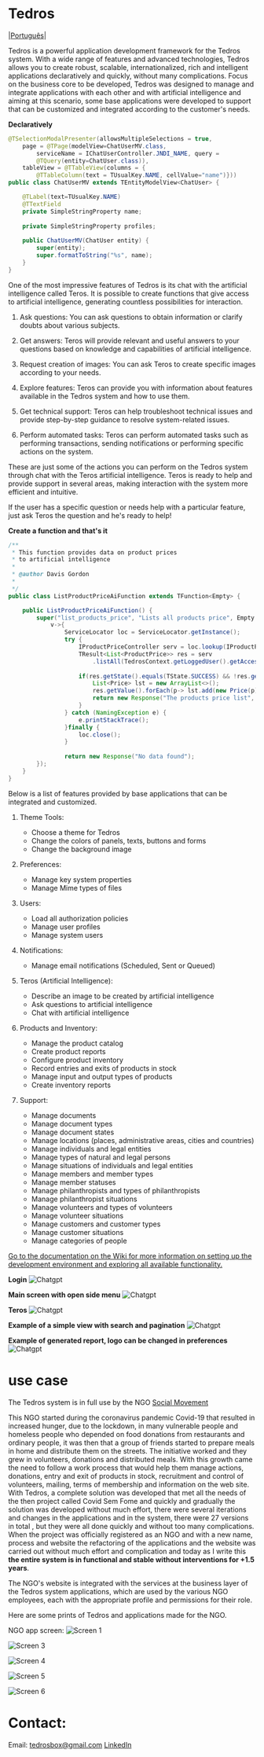 # Tedros
|[Português](https://github.com/DavisGordon/Tedros/blob/master/README-pt.md)|

Tedros is a powerful application development framework for the Tedros system. With a wide range of features and advanced technologies, Tedros allows you to create robust, scalable, internationalized, rich and intelligent applications declaratively and quickly, without many complications. Focus on the business core to be developed, Tedros was designed to manage and integrate applications with each other and with artificial intelligence and aiming at this scenario, some base applications were developed to support that can be customized and integrated according to the customer's needs.

**Declaratively**
```java
@TSelectionModalPresenter(allowsMultipleSelections = true, 
	page = @TPage(modelView=ChatUserMV.class, 
		serviceName = IChatUserController.JNDI_NAME, query = 
		@TQuery(entity=ChatUser.class)),
	tableView = @TTableView(columns = { 
		@TTableColumn(text = TUsualKey.NAME, cellValue="name")}))
public class ChatUserMV extends TEntityModelView<ChatUser> {

	@TLabel(text=TUsualKey.NAME)
	@TTextField
	private SimpleStringProperty name;
	
	private SimpleStringProperty profiles;
	
	public ChatUserMV(ChatUser entity) {
		super(entity);
		super.formatToString("%s", name);
	}
}
```

One of the most impressive features of Tedros is its chat with the artificial intelligence called Teros. It is possible to create functions that give access to artificial intelligence, generating countless possibilities for interaction.

1. Ask questions: You can ask questions to obtain information or clarify doubts about various subjects.

2. Get answers: Teros will provide relevant and useful answers to your questions based on knowledge and capabilities of artificial intelligence.

3. Request creation of images: You can ask Teros to create specific images according to your needs.

4. Explore features: Teros can provide you with information about features available in the Tedros system and how to use them.

5. Get technical support: Teros can help troubleshoot technical issues and provide step-by-step guidance to resolve system-related issues.

6. Perform automated tasks: Teros can perform automated tasks such as performing transactions, sending notifications or performing specific actions on the system.

These are just some of the actions you can perform on the Tedros system through chat with the Teros artificial intelligence. Teros is ready to help and provide support in several areas, making interaction with the system more efficient and intuitive.

If the user has a specific question or needs help with a particular feature, just ask Teros the question and he's ready to help!

**Create a function and that's it**
```java
/**
 * This function provides data on product prices 
 * to artificial intelligence
 * 
 * @author Davis Gordon
 *
 */
public class ListProductPriceAiFunction extends TFunction<Empty> {

	public ListProductPriceAiFunction() {
		super("list_products_price", "Lists all products price", Empty.class, 
			v->{
				ServiceLocator loc = ServiceLocator.getInstance();
				try {
					IProductPriceController serv = loc.lookup(IProductPriceController.JNDI_NAME);
					TResult<List<ProductPrice>> res = serv
						.listAll(TedrosContext.getLoggedUser().getAccessToken(), ProductPrice.class);
					
					if(res.getState().equals(TState.SUCCESS) && !res.getValue().isEmpty()) {
						List<Price> lst = new ArrayList<>();
						res.getValue().forEach(p-> lst.add(new Price(p)));
						return new Response("The products price list", lst);
					}
				} catch (NamingException e) {
					e.printStackTrace();
				}finally {
					loc.close();
				}
				
				return new Response("No data found");
		});
	}
}
```

Below is a list of features provided by base applications that can be integrated and customized.

1. Theme Tools:
    - Choose a theme for Tedros
    - Change the colors of panels, texts, buttons and forms
    - Change the background image

2. Preferences:
    - Manage key system properties
    - Manage Mime types of files

3. Users:
    - Load all authorization policies
    - Manage user profiles
    - Manage system users

4. Notifications:
    - Manage email notifications (Scheduled, Sent or Queued)

5. Teros (Artificial Intelligence):
    - Describe an image to be created by artificial intelligence
    - Ask questions to artificial intelligence
    - Chat with artificial intelligence

6. Products and Inventory:
    - Manage the product catalog
    - Create product reports
    - Configure product inventory
    - Record entries and exits of products in stock
    - Manage input and output types of products
    - Create inventory reports

7. Support:
    - Manage documents
    - Manage document types
    - Manage document states
    - Manage locations (places, administrative areas, cities and countries)
    - Manage individuals and legal entities
    - Manage types of natural and legal persons
    - Manage situations of individuals and legal entities
    - Manage members and member types
    - Manage member statuses
    - Manage philanthropists and types of philanthropists
    - Manage philanthropist situations
    - Manage volunteers and types of volunteers
    - Manage volunteer situations
    - Manage customers and customer types
    - Manage customer situations
    - Manage categories of people

[Go to the documentation on the Wiki for more information on setting up the development environment and exploring all available functionality.](https://github.com/DavisGordon/Tedros/wiki)

**Login**
![Chatgpt](https://github.com/DavisGordon/Tedros/blob/master/printscreen/tedrosbox.png)

**Main screen with open side menu**
![Chatgpt](https://github.com/DavisGordon/Tedros/blob/master/printscreen/menu.png)

**Teros**
![Chatgpt](https://github.com/DavisGordon/Tedros/blob/master/printscreen/teros3.png)

**Example of a simple view with search and pagination**
![Chatgpt](https://github.com/DavisGordon/Tedros/blob/master/printscreen/producprice.png)

**Example of generated report, logo can be changed in preferences**
![Chatgpt](https://github.com/DavisGordon/Tedros/blob/master/printscreen/pf_rel2.png)


# use case

The Tedros system is in full use by the NGO [Social Movement](http://www.somossocial.org.br)

This NGO started during the coronavirus pandemic Covid-19 that resulted in increased hunger, due to the lockdown, in many vulnerable people and homeless people who depended on food donations from restaurants and ordinary people, it was then that a group of friends started to prepare meals in home and distribute them on the streets. The initiative worked and they grew in volunteers, donations and distributed meals. With this growth came the need to follow a work process that would help them manage actions, donations, entry and exit of products in stock, recruitment and control of volunteers, mailing, terms of membership and information on the web site. With Tedros, a complete solution was developed that met all the needs of the then project called Covid Sem Fome and quickly and gradually the solution was developed without much effort, there were several iterations and changes in the applications and in the system, there were 27 versions in total , but they were all done quickly and without too many complications. When the project was officially registered as an NGO and with a new name, process and website the refactoring of the applications and the website was carried out without much effort and complication and today as I write this **the entire system is in functional and stable without interventions for +1.5 years**.

The NGO's website is integrated with the services at the business layer of the Tedros system applications, which are used by the various NGO employees, each with the appropriate profile and permissions for their role.

Here are some prints of Tedros and applications made for the NGO.

NGO app screen:
![Screen 1](https://github.com/DavisGordon/Tedros/blob/master/printscreen/somos1.png)

![Screen 3](https://github.com/DavisGordon/Tedros/blob/master/printscreen/somos3.png)

![Screen 4](https://github.com/DavisGordon/Tedros/blob/master/printscreen/somos4.png)

![Screen 5](https://github.com/DavisGordon/Tedros/blob/master/printscreen/somos5.png)

![Screen 6](https://github.com/DavisGordon/Tedros/blob/master/printscreen/somos6.png)


# Contact:
Email: tedrosbox@gmail.com
[LinkedIn](https://www.linkedin.com/in/davis-gordon-dun/)
